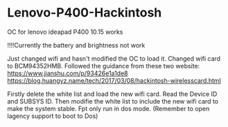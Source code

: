 # Lenovo-P400-Hackintosh
OC for lenovo ideapad P400    10.15 works

!!!!Currently the battery and brightness not work

Just changed wifi and hasn't modified the OC to load it.
Changed wifi card to BCM94352HMB. Followed the guidance from these two website:
https://www.jianshu.com/p/93426e1a1de8
https://blog.huangyz.name/tech/2017/03/08/hackintosh-wirelesscard.html

Firstly delete the white list and load the new wifi card. Read the Device ID and SUBSYS ID.
Then modifie the white list to include the new wifi card to make the system stable.
Fpt only run in dos mode. (Remember to open lagency support to boot to Dos)

